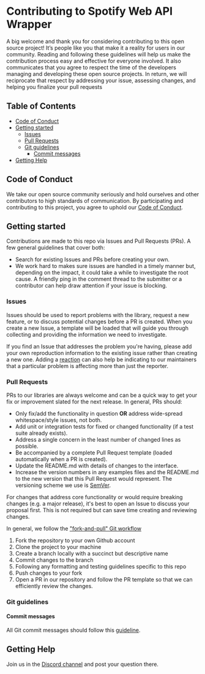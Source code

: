 # Contributing to Spotify Web API Wrapper
A big welcome and thank you for considering contributing to this open source project! It’s people like you that make it a reality for users in our community.
Reading and following these guidelines will help us make the contribution process easy and effective for everyone involved. 
It also communicates that you agree to respect the time of the developers managing and developing these open source projects. 
In return, we will reciprocate that respect by addressing your issue, assessing changes, and helping you finalize your pull requests

## Table of Contents
- [Code of Conduct](#code-of-conduct)
- [Getting started](#getting-started)
  * [Issues](#issues)
  * [Pull Requests](#pull-requests)
  * [Git guidelines](#git-guidelines)
    + [Commit messages](#commit-messages)
- [Getting Help](#getting-help)

## Code of Conduct

We take our open source community seriously and hold ourselves and other contributors to high standards of communication. 
By participating and contributing to this project, you agree to uphold our [Code of Conduct](https://github.com/jzheng2017/spotify-web-api-wrapper/blob/main/CODE_OF_CONDUCT.md).

## Getting started
Contributions are made to this repo via Issues and Pull Requests (PRs). A few general guidelines that cover both:
- Search for existing Issues and PRs before creating your own.
- We work hard to makes sure issues are handled in a timely manner but, depending on the impact, it could take a while to investigate the root cause. 
A friendly ping in the comment thread to the submitter or a contributor can help draw attention if your issue is blocking.

### Issues

Issues should be used to report problems with the library, request a new feature, or to discuss potential changes before a PR is created. 
When you create a new Issue, a template will be loaded that will guide you through collecting and providing the information we need to investigate.

If you find an Issue that addresses the problem you're having, please add your own reproduction information to the existing issue rather than creating a new one. 
Adding a [reaction](https://github.blog/2016-03-10-add-reactions-to-pull-requests-issues-and-comments/) can also help be indicating to our maintainers that a particular problem is affecting more than just the reporter.

### Pull Requests

PRs to our libraries are always welcome and can be a quick way to get your fix or improvement slated for the next release. In general, PRs should:

- Only fix/add the functionality in question **OR** address wide-spread whitespace/style issues, not both.
- Add unit or integration tests for fixed or changed functionality (if a test suite already exists).
- Address a single concern in the least number of changed lines as possible.
- Be accompanied by a complete Pull Request template (loaded automatically when a PR is created).
- Update the README.md with details of changes to the interface.
- Increase the version numbers in any examples files and the README.md to the new version that this Pull Request would represent. The versioning scheme we use is [SemVer](https://semver.org/).

For changes that address core functionality or would require breaking changes (e.g. a major release), it's best to open an Issue to discuss your proposal first. 
This is not required but can save time creating and reviewing changes.

In general, we follow the ["fork-and-pull" Git workflow](https://github.com/susam/gitpr)

1. Fork the repository to your own Github account
2. Clone the project to your machine
3. Create a branch locally with a succinct but descriptive name
4. Commit changes to the branch
5. Following any formatting and testing guidelines specific to this repo
6. Push changes to your fork
7. Open a PR in our repository and follow the PR template so that we can efficiently review the changes.

### Git guidelines
#### Commit messages
All Git commit messages should follow this [guideline](https://www.conventionalcommits.org/en/v1.0.0/).

## Getting Help

Join us in the [Discord channel](https://discord.gg/EZrK9wSNBs) and post your question there.
